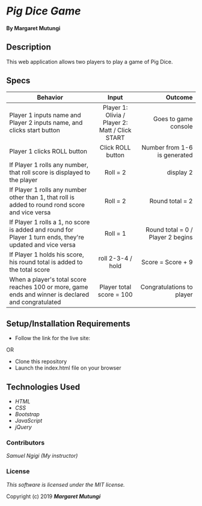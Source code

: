 # _Pig Dice Game_

#### By Margaret Mutungi

## Description

This web application allows two players to play a game of Pig Dice.

## Specs
| Behavior        | Input           | Outcome  |
| ------------- |:-------------:| -----:|
| Player 1 inputs name and Player 2 inputs name, and clicks start button | Player 1: Olivia / Player 2: Matt / Click START | Goes to game console |
| Player 1 clicks ROLL button | Click ROLL button | Number from 1-6 is generated
| If Player 1 rolls any number, that roll score is displayed to the player | Roll = 2 | display 2 |
| If Player 1 rolls any number other than 1, that roll is added to round rond score and vice versa | Roll = 2 | Round total = 2 |
| If Player 1 rolls a 1, no score is added and round for Player 1 turn ends, they're updated and vice versa | Roll = 1 | Round total = 0 / Player 2 begins |
| If Player 1 holds his score, his round total is added to the total score | roll 2-3-4 / hold  | Score = Score + 9 |
| When a player's total score reaches 100 or more, game ends and winner is declared and congratulated | Player total score = 100 | Congratulations to player |


## Setup/Installation Requirements

* Follow the link for the live site:

OR 

* Clone this repository
* Launch the index.html file on your browser

## Technologies Used

* _HTML_
* _CSS_
* _Bootstrap_
* _JavaScript_
* _jQuery_

### Contributors
_Samuel Ngigi (My instructor)_

### License

*This software is licensed under the MIT license.*

Copyright (c) 2019 **_Margaret Mutungi_**
